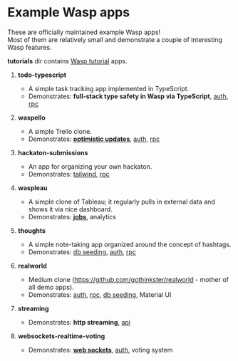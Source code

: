 Example Wasp apps
=================

These are officially maintained example Wasp apps!  
Most of them are relatively small and demonstrate a couple of interesting Wasp features.

**tutorials** dir contains [Wasp tutorial](https://wasp-lang.dev/docs/tutorial/create) apps.

1. **todo-typescript**
    - A simple task tracking app implemented in TypeScript.
    - Demonstrates: **full-stack type safety in Wasp via TypeScript**, [auth](https://wasp-lang.dev/docs/auth/overview), [rpc](https://wasp-lang.dev/docs/data-model/operations/overview)

2. **waspello**
    - A simple Trello clone.
    - Demonstrates: **[optimistic updates](https://wasp-lang.dev/docs/data-model/operations/actions#the-useaction-hook-and-optimistic-updates)**, [auth](https://wasp-lang.dev/docs/auth/overview), [rpc](https://wasp-lang.dev/docs/data-model/operations/overview)

3. **hackaton-submissions**
    - An app for organizing your own hackaton.
    - Demonstrates: [tailwind](https://wasp-lang.dev/docs/project/css-frameworks#tailwind), [rpc](https://wasp-lang.dev/docs/data-model/operations/overview)

4. **waspleau**
    - A simple clone of Tableau; it regularly pulls in external data and shows it via nice dashboard.
    - Demonstrates: **[jobs](https://wasp-lang.dev/docs/advanced/jobs)**, analytics

5. **thoughts**
    - A simple note-taking app organized around the concept of hashtags.
    - Demonstrates: [db seeding](https://wasp-lang.dev/docs/data-model/backends#seeding-the-database), [auth](https://wasp-lang.dev/docs/auth/overview), [rpc](https://wasp-lang.dev/docs/data-model/operations/overview)

6. **realworld**
    - Medium clone (https://github.com/gothinkster/realworld - mother of all demo apps).
    - Demonstrates: [auth](https://wasp-lang.dev/docs/auth/overview), [rpc](https://wasp-lang.dev/docs/data-model/operations/overview), [db seeding](https://wasp-lang.dev/docs/data-model/backends#seeding-the-database), Material UI

7. **streaming**
    - Demonstrates: **http streaming**, [api](https://wasp-lang.dev/docs/advanced/apis)

8. **websockets-realtime-voting**
    - Demonstrates: **[web sockets](https://wasp-lang.dev/docs/advanced/web-sockets)**, [auth](https://wasp-lang.dev/docs/auth/overview), voting system
